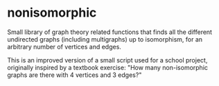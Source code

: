 # nonisomorphic
Small library of graph theory related functions that finds all the different undirected graphs (including multigraphs) up to isomorphism, for an arbitrary number of vertices and edges.

This is an improved version of a small script used for a school project, originally inspired by a textbook exercise: "How many non-isomorphic graphs are there with 4 vertices and 3 edges?"
